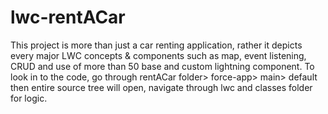 # lwc-rentACar
This project is more than just a car renting application, rather it depicts every major LWC concepts &amp; components such as map, event listening, CRUD and use of more than 50 base and custom lightning component. 
To look in to the code, go through rentACar folder> force-app> main> default then entire source tree will open, navigate through lwc and classes folder for logic.
